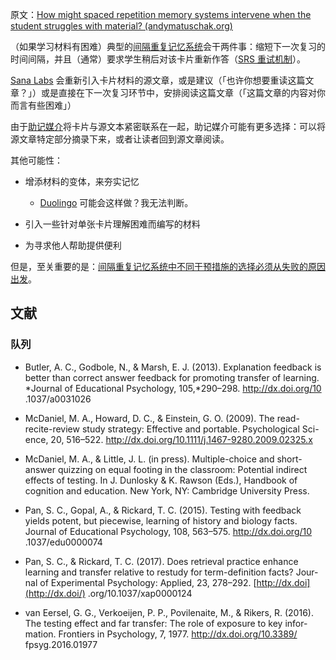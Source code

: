 原文：[How might spaced repetition memory systems intervene when the student struggles with material? (andymatuschak.org)](https://notes.andymatuschak.org/z432Vjppz3bY9z3NWhrY9f6Co2Jp5DFBGeLGo)

（如果学习材料有困难）典型的[间隔重复记忆系统](https://notes.andymatuschak.org/z4eXdSMJFv2qVGXSUEKH4vdcHBrLHcFY1ZGfC)会干两件事：缩短下一次复习的时间间隔，并且（通常）要求学生稍后对该卡片重新作答（[SRS 重试机制](https://notes.andymatuschak.org/z2GB3wDnERaJr2337zGJdb5Gnr7tURrfmoxu)）。

[Sana Labs](https://notes.andymatuschak.org/z4xUYCRTU7uUjZhafKD3jAcn5u5mHsDJwPMcc) 会重新引入卡片材料的源文章，或是建议（「也许你想要重读这篇文章？」）或是直接在下一次复习环节中，安排阅读这篇文章（「这篇文章的内容对你而言有些困难」）

由于[助记媒介](https://notes.andymatuschak.org/z4rRX3qwSSJRsEkdXKwH2shamgHNeRthrMLiF)将卡片与源文本紧密联系在一起，助记媒介可能有更多选择：可以将源文章特定部分摘录下来，或者让读者回到源文章阅读。

其他可能性：

- 增添材料的变体，来夯实记忆

  - [Duolingo](https://notes.andymatuschak.org/z4Pi11ZtBxEZDwVwzETHP5TtxtzFWZdCVKWMB) 可能会这样做？我无法判断。

- 引入一些针对单张卡片理解困难而编写的材料

- 为寻求他人帮助提供便利

但是，至关重要的是：[间隔重复记忆系统中不同干预措施的选择必须从失败的原因出发](https://notes.andymatuschak.org/z38Vof1dStqGG9CQJvFYGbaH1PqZRfPMowALa)。

## 文献

### 队列

- Butler, A. C., Godbole, N., & Marsh, E. J. (2013). Explanation feedback is better than correct answer feedback for promoting transfer of learning. *Journal of Educational Psychology, 105,*290–298. http://dx.doi.org/10 .1037/a0031026

- McDaniel, M. A., Howard, D. C., & Einstein, G. O. (2009). The read- recite-review study strategy: Effective and portable. Psychological Sci- ence, 20, 516–522. http://dx.doi.org/10.1111/j.1467-9280.2009.02325.x

- McDaniel, M. A., & Little, J. L. (in press). Multiple-choice and short- answer quizzing on equal footing in the classroom: Potential indirect effects of testing. In J. Dunlosky & K. Rawson (Eds.), Handbook of cognition and education. New York, NY: Cambridge University Press.

- Pan, S. C., Gopal, A., & Rickard, T. C. (2015). Testing with feedback yields potent, but piecewise, learning of history and biology facts. Journal of Educational Psychology, 108, 563–575. http://dx.doi.org/10 .1037/edu0000074

- Pan, S. C., & Rickard, T. C. (2017). Does retrieval practice enhance learning and transfer relative to restudy for term-definition facts? Jour- nal of Experimental Psychology: Applied, 23, 278–292. [http://dx.doi](http://dx.doi/) .org/10.1037/xap0000124

- van Eersel, G. G., Verkoeijen, P. P., Povilenaite, M., & Rikers, R. (2016). The testing effect and far transfer: The role of exposure to key infor- mation. Frontiers in Psychology, 7, 1977. http://dx.doi.org/10.3389/ fpsyg.2016.01977